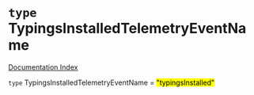 # `type` TypingsInstalledTelemetryEventName

[Documentation Index](../README.md)

`type` TypingsInstalledTelemetryEventName = <mark>"typingsInstalled"</mark>